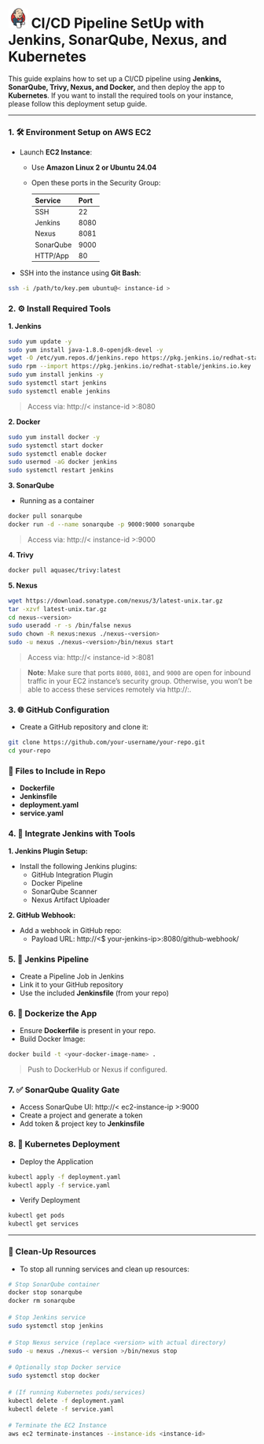 # <img src="https://raw.githubusercontent.com/devicons/devicon/master/icons/jenkins/jenkins-original.svg" alt="Jenkins" width="40"/>  CI/CD Pipeline SetUp with Jenkins, SonarQube, Nexus, and Kubernetes

This guide explains how to set up a CI/CD pipeline using **Jenkins, SonarQube, Trivy, Nexus, and Docker,** and then deploy the app to **Kubernetes**.
If you want to install the required tools on your instance, please follow this deployment setup guide.

---

### 1. 🛠 Environment Setup on AWS EC2
- Launch **EC2 Instance**:
  - Use **Amazon Linux 2 or Ubuntu 24.04**
  - Open these ports in the Security Group:

    | Service   | Port |
    | --------- | ---- |
    | SSH       | 22   |
    | Jenkins   | 8080 |
    | Nexus     | 8081 |
    | SonarQube | 9000 |
    | HTTP/App  | 80   |

- SSH into the instance using **Git Bash**:
```sh
ssh -i /path/to/key.pem ubuntu@< instance-id >
```


### 2. ⚙️ Install Required Tools

**1. Jenkins**
```sh
sudo yum update -y
sudo yum install java-1.8.0-openjdk-devel -y
wget -O /etc/yum.repos.d/jenkins.repo https://pkg.jenkins.io/redhat-stable/jenkins.repo
sudo rpm --import https://pkg.jenkins.io/redhat-stable/jenkins.io.key
sudo yum install jenkins -y
sudo systemctl start jenkins
sudo systemctl enable jenkins
```
> Access via: http://< instance-id >:8080


**2. Docker**
```sh
sudo yum install docker -y
sudo systemctl start docker
sudo systemctl enable docker
sudo usermod -aG docker jenkins
sudo systemctl restart jenkins
```

**3. SonarQube**
- Running as a container
```sh
docker pull sonarqube
docker run -d --name sonarqube -p 9000:9000 sonarqube
```
> Access via: http://< instance-id >:9000

**4. Trivy**
```sh
docker pull aquasec/trivy:latest
```

**5. Nexus**
```sh
wget https://download.sonatype.com/nexus/3/latest-unix.tar.gz
tar -xzvf latest-unix.tar.gz
cd nexus-<version>
sudo useradd -r -s /bin/false nexus
sudo chown -R nexus:nexus ./nexus-<version>
sudo -u nexus ./nexus-<version>/bin/nexus start
```
> Access via: http://< instance-id >:8081

> **Note**: Make sure that ports `8080`, `8081`, and `9000` are open for inbound traffic in your EC2 instance’s security group. Otherwise, you won’t be able to access these services remotely via http://<ec2-public-ip>:<port>.


### 3. 🌐 GitHub Configuration
- Create a GitHub repository and clone it:
```sh
git clone https://github.com/your-username/your-repo.git
cd your-repo
```

### 📁 Files to Include in Repo
- **Dockerfile**
- **Jenkinsfile**
- **deployment.yaml**
- **service.yaml**


### 4. 🔄 Integrate Jenkins with Tools

**1. Jenkins Plugin Setup:**
- Install the following Jenkins plugins:
  - GitHub Integration Plugin
  - Docker Pipeline
  - SonarQube Scanner
  - Nexus Artifact Uploader

**2. GitHub Webhook:**
- Add a webhook in GitHub repo:
  - Payload URL: http://<$ your-jenkins-ip>:8080/github-webhook/


### 5. 🧪 Jenkins Pipeline
- Create a Pipeline Job in Jenkins
- Link it to your GitHub repository
- Use the included **Jenkinsfile** (from your repo)


### 6. 🐳 Dockerize the App
- Ensure **Dockerfile** is present in your repo.
- Build Docker Image:
```sh
docker build -t <your-docker-image-name> .
```

> Push to DockerHub or Nexus if configured.


### 7. ✅ SonarQube Quality Gate
- Access SonarQube UI: http://< ec2-instance-ip >:9000
- Create a project and generate a token
- Add token & project key to **Jenkinsfile**


### 8. 🚢 Kubernetes Deployment

- Deploy the Application
```sh
kubectl apply -f deployment.yaml
kubectl apply -f service.yaml
```

- Verify Deployment
```sh
kubectl get pods
kubectl get services
```

---

### 🧾 Clean-Up Resources

- To stop all running services and clean up resources:

```sh
# Stop SonarQube container
docker stop sonarqube
docker rm sonarqube

# Stop Jenkins service
sudo systemctl stop jenkins

# Stop Nexus service (replace <version> with actual directory)
sudo -u nexus ./nexus-< version >/bin/nexus stop

# Optionally stop Docker service
sudo systemctl stop docker

# (If running Kubernetes pods/services)
kubectl delete -f deployment.yaml
kubectl delete -f service.yaml

# Terminate the EC2 Instance
aws ec2 terminate-instances --instance-ids <instance-id>
```

